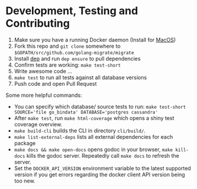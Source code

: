 # Development, Testing and Contributing

  1. Make sure you have a running Docker daemon
     (Install for [MacOS](https://docs.docker.com/docker-for-mac/))
  1. Fork this repo and `git clone` somewhere to `$GOPATH/src/github.com/golang-migrate/migrate`
  1. Install [dep](https://github.com/golang/dep) and run `dep ensure` to pull dependencies
  1. Confirm tests are working: `make test-short`
  1. Write awesome code ...
  1. `make test` to run all tests against all database versions
  1. Push code and open Pull Request

Some more helpful commands:

  * You can specify which database/ source tests to run:
    `make test-short SOURCE='file go_bindata' DATABASE='postgres cassandra'`
  * After `make test`, run `make html-coverage` which opens a shiny test coverage overview.
  * `make build-cli` builds the CLI in directory `cli/build/`.
  * `make list-external-deps` lists all external dependencies for each package
  * `make docs && make open-docs` opens godoc in your browser, `make kill-docs` kills the godoc server.
    Repeatedly call `make docs` to refresh the server.
  * Set the `DOCKER_API_VERSION` environment variable to the latest supported version if you get errors regarding the docker client API version being too new.
